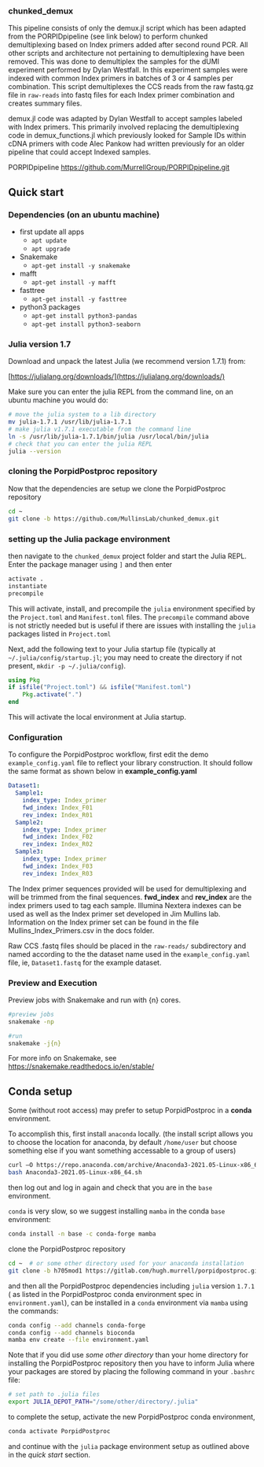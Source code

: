 ### chunked_demux

This pipeline consists of only the demux.jl script which has been
adapted from the PORPIDpipeline (see link below) to perform chunked demultiplexing based
on Index primers added after second round PCR. All other scripts and
architecture not pertaining to demultiplexing have been removed. This
was done to demultiplex the samples for the dUMI experiment performed by
Dylan Westfall. In this experiment samples were indexed with common
Index primers in batches of 3 or 4 samples per combination. This script
demultiplexes the CCS reads from the raw fastq.gz file in `raw-reads`
into fastq files for each Index primer combination and creates summary
files. 

demux.jl code was adapted by Dylan Westfall to accept samples labeled
with Index primers. This primarily involved replacing the demultiplexing
code in demux_functions.jl which previously looked for Sample IDs within
cDNA primers with code Alec Pankow had written previously for an older
pipeline that could accept Indexed samples. 

PORPIDpipeline
https://github.com/MurrellGroup/PORPIDpipeline.git


## Quick start

### Dependencies (on an ubuntu machine)

- first update all apps
   - `apt update`
   - `apt upgrade`
- Snakemake
   - `apt-get install -y snakemake`
- mafft
   - `apt-get install -y mafft`
- fasttree
   - `apt-get install -y fasttree`
- python3 packages
  - `apt-get install python3-pandas`
  - `apt-get install python3-seaborn`


### Julia version 1.7

Download and unpack the latest Julia (we recommend version 1.7.1) from: 

[https://julialang.org/downloads/](https://julialang.org/downloads/)

Make sure you can enter the julia REPL from the command line, on an ubuntu machine you would do:

```bash
# move the julia system to a lib directory
mv julia-1.7.1 /usr/lib/julia-1.7.1
# make julia v1.7.1 executable from the command line
ln -s /usr/lib/julia-1.7.1/bin/julia /usr/local/bin/julia
# check that you can enter the julia REPL
julia --version
```

### cloning the PorpidPostproc repository

Now that the dependencies are setup we clone the PorpidPostproc repository

```bash
cd ~
git clone -b https://github.com/MullinsLab/chunked_demux.git
```

### setting up the Julia package environment

then navigate to the `chunked_demux` project folder and start the Julia REPL. 
Enter the package manager using `]` and then enter

```julia
activate .
instantiate
precompile
```

This will activate, install, and precompile the `julia` environment specified by the 
`Project.toml` and `Manifest.toml` files. The `precompile` command
above is not strictly needed but is useful if there are issues with installing
the `julia` packages listed in `Project.toml`

Next, add the following text to your Julia startup file (typically at `~/.julia/config/startup.jl`; 
you may need to create the directory if not present, `mkdir -p ~/.julia/config`).

```julia
using Pkg
if isfile("Project.toml") && isfile("Manifest.toml")
    Pkg.activate(".")
end
```

This will activate the local environment at Julia startup.


### Configuration

To configure the PorpidPostproc workflow, first edit the demo `example_config.yaml` file to reflect
your library construction. 
It should follow the same format as shown below in **example_config.yaml**

```yaml
Dataset1:
  Sample1:
    index_type: Index_primer
    fwd_index: Index_F01
    rev_index: Index_R01
  Sample2:
    index_type: Index_primer
    fwd_index: Index_F02
    rev_index: Index_R02
  Sample3:
    index_type: Index_primer
    fwd_index: Index_F03
    rev_index: Index_R03
```

The Index primer sequences provided will be used for demultiplexing and will be trimmed
from the final sequences. **fwd_index** and **rev_index** are the index primers used to 
tag each sample. Illumina Nextera indexes can be used as well as the Index primer set 
developed in Jim Mullins lab. Information on the Index primer set can be found in the file
Mullins_Index_Primers.csv in the docs folder. 

Raw CCS .fastq files should be placed in the `raw-reads/` subdirectory and named 
according to the the dataset name used in the `example_config.yaml` file, ie, `Dataset1.fastq`
for the example dataset.


### Preview and Execution

Preview jobs with Snakemake and run with {n} cores.

```bash
#preview jobs
snakemake -np

#run
snakemake -j{n}
```

For more info on Snakemake, see https://snakemake.readthedocs.io/en/stable/

## Conda setup

Some (without root access) may prefer to setup PorpidPostproc in a **conda** environment.

To accomplish this, first install `anaconda` locally. (the install script allows you to choose
the location for anaconda, by default `/home/user` but choose something else if
you want something accessable to a group of users)

```bash
curl –O https://repo.anaconda.com/archive/Anaconda3-2021.05-Linux-x86_64.sh > Anaconda3-2021.05-Linux-x86_64.sh
bash Anaconda3-2021.05-Linux-x86_64.sh
```

then log out and log in again and check that you are in the `base` environment.

`conda` is very slow, so we suggest installing `mamba` in the conda `base` environment:

```bash
conda install -n base -c conda-forge mamba
```
clone the PorpidPostproc repository

```bash
cd ~  # or some other directory used for your anaconda installation
git clone -b h705mod1 https://gitlab.com/hugh.murrell/porpidpostproc.git
```

and then all the PorpidPostproc dependencies including `julia` version `1.7.1`
( as listed in the PorpidPostproc conda environment spec in `environment.yaml`),
can be installed in a `conda` environment via `mamba` using the commands:

```bash
conda config --add channels conda-forge
conda config --add channels bioconda
mamba env create --file environment.yaml
```

Note that if you did use *some other directory* than your home directory for
installing the PorpidPostproc repository then you have to inform Julia where
your packages are stored by placing the following command in your `.bashrc`
file:

```bash
# set path to .julia files
export JULIA_DEPOT_PATH="/some/other/directory/.julia"
```

to complete the setup, activate the new PorpidPostproc conda environment, 

```bash
conda activate PorpidPostproc
```

and continue with the `julia` package environment setup as outlined above in the *quick start* section.





